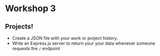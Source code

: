 # Workshop 3

## Projects!

- Create a JSON file with your work or project history. 
- Write an Express.js server to return your your data whenever someone requests the `/` endpoint